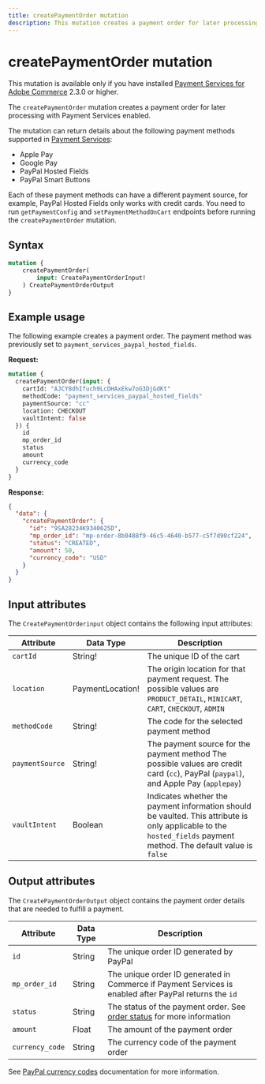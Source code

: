 ```yaml
---
title: createPaymentOrder mutation
description: This mutation creates a payment order for later processing when Payment Services extension is enabled.
---
```


# createPaymentOrder mutation

<InlineAlert variant="info" slots="text" />

This mutation is available only if you have installed [Payment Services for Adobe Commerce](https://commercemarketplace.adobe.com/magento-payment-services.html) 2.3.0 or higher.

The `createPaymentOrder` mutation creates a payment order for later processing with Payment Services enabled.

The mutation can return details about the following payment methods supported in [Payment Services](https://experienceleague.adobe.com/docs/commerce-merchant-services/payment-services/payments-checkout/payments-options.html):

* Apple Pay
* Google Pay
* PayPal Hosted Fields
* PayPal Smart Buttons

Each of these payment methods can have a different payment source, for example, PayPal Hosted Fields only works with credit cards. You need to run `getPaymentConfig` and `setPaymentMethodOnCart` endpoints before running the `createPaymentOrder` mutation.

## Syntax

```graphql
mutation { 
    createPaymentOrder(
        input: CreatePaymentOrderInput! 
    ) CreatePaymentOrderOutput    
}
```

## Example usage

The following example creates a payment order. The payment method was previously set to `payment_services_paypal_hosted_fields`.

**Request:**

```graphql
mutation {
  createPaymentOrder(input: {
    cartId: "AJCY8dhIfuch9LcDHAxEkw7oG3DjGdKt"
    methodCode: "payment_services_paypal_hosted_fields"
    paymentSource: "cc"
    location: CHECKOUT
    vaultIntent: false
  }) {
    id
    mp_order_id
    status
    amount
    currency_code
  }
}
```

**Response:**

```json
{
  "data": {
    "createPaymentOrder": {
      "id": "9SA28234K9340625D",
      "mp_order_id": "mp-order-8b0488f9-46c5-4640-b577-c5f7d90cf224",
      "status": "CREATED",
      "amount": 50,
      "currency_code": "USD"
    }
  }
}
```

## Input attributes

The `CreatePaymentOrderinput` object contains the following input attributes:

Attribute |  Data Type | Description
--- | --- | ---
`cartId` | String! | The unique ID of the cart
`location` | PaymentLocation! | The origin location for that payment request. The possible values are `PRODUCT_DETAIL`, `MINICART`, `CART`, `CHECKOUT`, `ADMIN`
`methodCode` | String! | The code for the selected payment method
`paymentSource` | String! | The payment source for the payment method The possible values are credit card (`cc`), PayPal (`paypal`), and Apple Pay (`applepay`)
`vaultIntent` | Boolean | Indicates whether the payment information should be vaulted. This attribute is only applicable to the `hosted_fields` payment method. The default value is `false`

## Output attributes

The `CreatePaymentOrderOutput` object contains the payment order details that are needed to fulfill a payment.

Attribute |  Data Type | Description
--- | --- | ---
`id` | String | The unique order ID generated by PayPal
`mp_order_id` | String | The unique order ID generated in Commerce if Payment Services is enabled after PayPal returns the `id`
`status` | String | The status of the payment order. See [order status](https://experienceleague.adobe.com/docs/commerce-admin/stores-sales/order-management/orders/order-status.html) for more information
`amount` | Float | The amount of the payment order
`currency_code` | String | The currency code of the payment order

See [PayPal currency codes](https://developer.paypal.com/reference/currency-codes/) documentation for more information.
